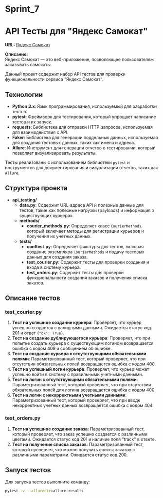 # Sprint_7
# API Тесты для "Яндекс Самокат"

**URL:** [Яндекс Самокат](https://qa-scooter.praktikum-services.ru/)

**Описание:**  
Яндекс Самокат — это веб-приложение, позволяющее пользователям заказывать самокаты.


Данный проект содержит набор API тестов для проверки функциональности сервиса "Яндекс Самокат". 

## Технологии

- **Python 3.x**: Язык программирования, используемый для разработки тестов.
- **pytest**: Фреймворк для тестирования, который упрощает написание тестов и их запуск.
- **requests**: Библиотека для отправки HTTP-запросов, используемая для взаимодействия с API.
- **Faker**: Библиотека для генерации поддельных данных, используемая для создания тестовых данных, таких как имена и адреса.
- **Allure**: Инструмент для генерации отчетов о тестировании, который позволяет визуализировать результаты.
  
Тесты реализованы с использованием библиотеки `pytest` и инструментов для документирования 
и визуализации отчетов, таких как `Allure`.

## Структура проекта

- **api_testing/**
  - **data.py**: Содержит URL-адреса API и полезные данные для тестов, такие как полезные нагрузки (payloads) и информация о существующих курьерах.
  - **methods/**
    - **courier_methods.py**: Определяет класс `CourierMethods`, который включает методы для регистрации курьеров и получения их учетных данных.
  - **tests/**
    - **conftest.py**: Определяет фикстуры для тестов, включая создание экземпляра `CourierMethods` и подачу тестовых данных для создания заказа.
    - **test_courier.py**: Содержит тесты для проверки создания и входа в систему курьера. 
    - **test_orders.py**: Содержит тесты для проверки функциональности создания заказов и получения списка заказов.

## Описание тестов

### test_courier.py

1. **Тест на успешное создание курьера**: Проверяет, что курьер успешно создается с валидными данными. Ожидается статус код 201 и ответ `{"ok": True}`.
2. **Тест на создание дублирующегося курьера**: Проверяет, что при попытке создать курьера с существующим логином возвращается ошибка с кодом 409 и сообщением об ошибке.
3. **Тест на создание курьера с отсутствующими обязательными полями**: Параметризованный тест, который проверяет, что при отсутствии обязательных полей возвращается ошибка с кодом 400.
4. **Тест на успешный логин курьера**: Проверяет, что курьер может успешно войти в систему с правильными учетными данными.
5. **Тест на логин с отсутствующими обязательными полями**: Параметризованный тест, который проверяет, что при отсутствии обязательных полей для логина возвращается ошибка с кодом 400.
6. **Тест на логин с некорректными учетными данными**: Параметризованный тест, который проверяет, что при вводе некорректных учетных данных возвращается ошибка с кодом 404.

### test_orders.py

1. **Тест на успешное создание заказа**: Параметризованный тест, который проверяет, что заказ успешно создается с различными цветами. Ожидается статус код 201 и наличие поля "track" в ответе.
2. **Тест на получение списка заказов**: Параметризованный тест, который проверяет, что можно получить список заказов с различными параметрами. Ожидается статус код 200.

## Запуск тестов

Для запуска тестов выполните команду:

```bash
pytest -v --alluredir=allure-results
